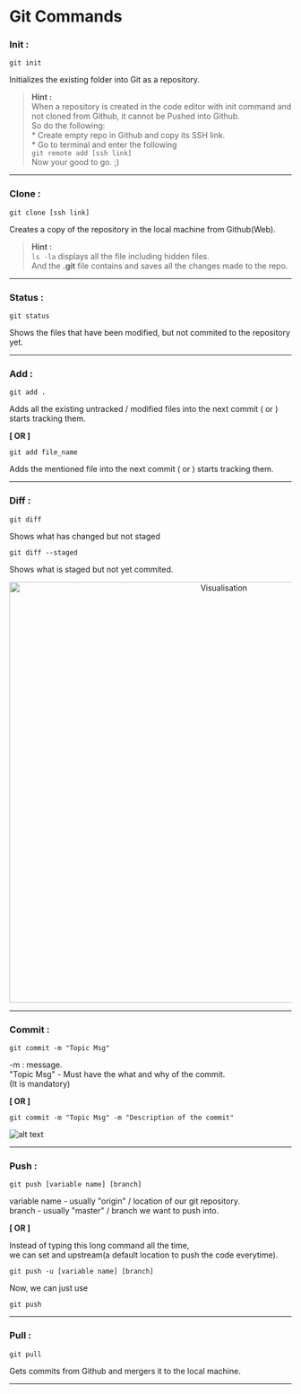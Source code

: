 # **Git Commands**



### **Init :**

```
git init
```
Initializes the existing folder into Git as a repository.

>   __Hint :__    
    When a repository is created in the code editor with init command and not cloned from Github, it cannot be Pushed into Github.  
    So do the following:  
    *  Create empty repo in Github and copy its SSH link.  
    * Go to terminal and enter the following  
    ```
    git remote add [ssh link]
    ```  
    Now your good to go. ;)
___
### **Clone :**   

```
git clone [ssh link]
```
Creates a copy of the repository in the local machine from Github(Web).  

>   __Hint :__    
    `ls -la` displays all the file including hidden files.  
    And the **.git** file contains and saves all the
    changes made to the repo.

---

### **Status :**  

```
git status 
```
Shows the files that have been modified, but not commited to the repository yet.  

___


### **Add :**  

```
git add .
```  
Adds all the existing untracked / modified files into the next commit ( or ) starts tracking them.  


**[ OR ]**

```
git add file_name
```
Adds the mentioned file into the next commit ( or ) starts tracking them.

____


### **Diff :** 

```
git diff
```
Shows what has changed but not staged

```
git diff --staged
```
Shows what is staged but not yet commited.
<p align="center">
<img src="https://cdn.crunchify.com/wp-content/uploads/2013/08/Github-Stage-Option-on-File-Crunchify-Tips.png" width="750" title="Visualisation">
</p>

___

### **Commit :**

```
git commit -m "Topic Msg"
```
-m : message.  
"Topic Msg" - Must have the what and why of the commit.  
(It is mandatory)

**[ OR ]**

```
git commit -m "Topic Msg" -m "Description of the commit"
```

![alt text](https://docs.github.com/assets/images/help/repository/first-commit.png "Visualisation")

___
### **Push :**

```
git push [variable name] [branch]
```
variable name - usually "origin" / location of our git repository.  
branch - usually "master" / branch we want to push into.

**[ OR ]**

Instead of typing this long command all the time,  
we can set and upstream(a default location to push the code everytime).

```
git push -u [variable name] [branch]
```

Now, we can just use 

```
git push
```
___

### **Pull :**

```
git pull
```
Gets commits from Github and mergers it to the local machine.
___
